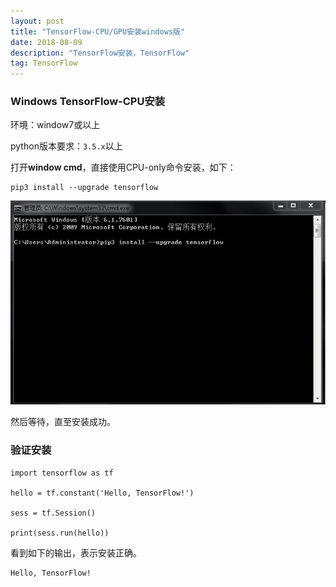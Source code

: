 ```yaml
---
layout: post
title: "TensorFlow-CPU/GPU安装windows版"
date: 2018-08-09
description: "TensorFlow安装，TensorFlow"
tag: TensorFlow
---
```




### Windows TensorFlow-CPU安装

环境：window7或以上

python版本要求：`3.5.x`以上

打开**window cmd**，直接使用CPU-only命令安装，如下： 

```
pip3 install --upgrade tensorflow
```

![image](/images/dl/11.png)

然后等待，直至安装成功。

### 验证安装

```
import tensorflow as tf

hello = tf.constant('Hello, TensorFlow!')

sess = tf.Session()

print(sess.run(hello))

```

看到如下的输出，表示安装正确。 

```
Hello, TensorFlow!
```

